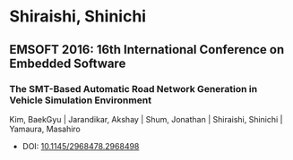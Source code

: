 # Shiraishi, Shinichi

## EMSOFT 2016: 16th International Conference on Embedded Software

### The SMT-Based Automatic Road Network Generation in Vehicle Simulation Environment
Kim, BaekGyu | Jarandikar, Akshay | Shum, Jonathan | Shiraishi, Shinichi | Yamaura, Masahiro
* DOI: [10.1145/2968478.2968498](https://doi.org/10.1145/2968478.2968498)


